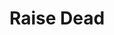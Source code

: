 ---
title: "Raise Dead"
index: "raise-dead"
permalink: /spells/raise-dead/
tags:
  - Spell
  - 5th Level
  - Necromancy
available_for:
  - Bard
  - Cleric
  - Paladin
level: "5th Level"
school: "Necromancy"
range: "Touch"
comp:
  - V
  - S
  - M
material: "a diamond worth at least 500gp, which the spell consumes."
cast_time: "1 Hour"
description: |
  You return a dead creature you touch to life, provided that it has been dead no longer than 10 days. If the creature's soul is both willing and at liberty to rejoin the body, the creature returns to life with 1 hit point.

  This spell also neutralizes any poisons and cures nonmagical diseases that affected the creature at the time it died. This spell doesn't, however, remove magical diseases, curses, or similar effects; if these aren't first removed prior to casting the spell, they take effect when the creature returns to life. The spell can't return an undead creature to life.

  This spell closes all mortal wounds, but it doesn't restore missing body parts. If the creature is lacking body parts or organs integral for its survival--its head, for instance--the spell automatically fails.

  Coming back from the dead is an ordeal. The target takes a -4 penalty to all attack rolls, saving throws, and ability checks. Every time the target finishes a long rest, the penalty is reduced by 1 until it disappears.
excerpt: "You return a dead creature you touch to life, provided that it has been dead no longer than 10 days."
source: "Basic Rules"
---